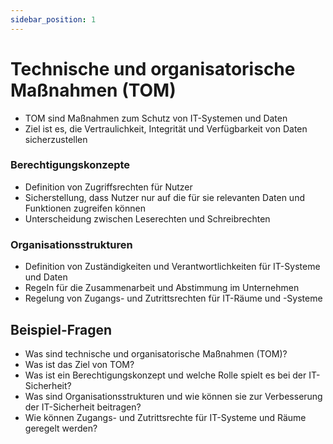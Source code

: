 ```yaml
---
sidebar_position: 1
---
```


# Technische und organisatorische Maßnahmen (TOM)

-   TOM sind Maßnahmen zum Schutz von IT-Systemen und Daten
-   Ziel ist es, die Vertraulichkeit, Integrität und Verfügbarkeit von Daten sicherzustellen

### Berechtigungskonzepte

-   Definition von Zugriffsrechten für Nutzer
-   Sicherstellung, dass Nutzer nur auf die für sie relevanten Daten und Funktionen zugreifen können
-   Unterscheidung zwischen Leserechten und Schreibrechten

### Organisationsstrukturen

-   Definition von Zuständigkeiten und Verantwortlichkeiten für IT-Systeme und Daten
-   Regeln für die Zusammenarbeit und Abstimmung im Unternehmen
-   Regelung von Zugangs- und Zutrittsrechten für IT-Räume und -Systeme

## Beispiel-Fragen

-   Was sind technische und organisatorische Maßnahmen (TOM)?
-   Was ist das Ziel von TOM?
-   Was ist ein Berechtigungskonzept und welche Rolle spielt es bei der IT-Sicherheit?
-   Was sind Organisationsstrukturen und wie können sie zur Verbesserung der IT-Sicherheit beitragen?
-   Wie können Zugangs- und Zutrittsrechte für IT-Systeme und Räume geregelt werden?
